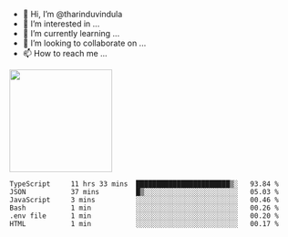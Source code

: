 - 👋 Hi, I’m @tharinduvindula
- 👀 I’m interested in ...
- 🌱 I’m currently learning ...
- 💞️ I’m looking to collaborate on ...
- 📫 How to reach me ...

<!---
tharinduvindula/tharinduvindula is a ✨ special ✨ repository because its `README.md` (this file) appears on your GitHub profile.
You can click the Preview link to take a look at your changes.
--->

<img height="180em" src="https://github-readme-stats.vercel.app/api?username=tharinduvindula&show_icons=true&hide_border=false&&count_private=true&include_all_commits=true" />


<!--START_SECTION:waka-->

```text
TypeScript     11 hrs 33 mins  ███████████████████████▒░   93.84 %
JSON           37 mins         █▒░░░░░░░░░░░░░░░░░░░░░░░   05.03 %
JavaScript     3 mins          ░░░░░░░░░░░░░░░░░░░░░░░░░   00.46 %
Bash           1 min           ░░░░░░░░░░░░░░░░░░░░░░░░░   00.26 %
.env file      1 min           ░░░░░░░░░░░░░░░░░░░░░░░░░   00.20 %
HTML           1 min           ░░░░░░░░░░░░░░░░░░░░░░░░░   00.17 %
```

<!--END_SECTION:waka-->
